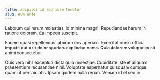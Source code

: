 ```yaml
---
title: adipisci id sed iure tenetur
slug: eum unde
---
```


Laborum qui rerum molestias. Id minima magni. Repudiandae harum in ratione dolorum. Ea impedit suscipit.

Facere quasi repellendus laborum eos aperiam. Exercitationem officia impedit aut odit dolor aperiam explicabo nemo. Quia dolorem voluptates sit animi consectetur.

Quis vero nihil excepturi dicta quia molestiae. Cupiditate iste et aliquam praesentium recusandae nihil. Voluptate aspernatur quisquam cumque quam ut perspiciatis. Ipsam quidem nulla rerum. Veniam id et sed in.
